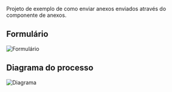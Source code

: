 Projeto de exemplo de como enviar anexos enviados através do componente de anexos.

## Formulário

![Formulário](https://github.com/sergiomachadosilva/fluig-datasets/blob/master/dsEnviarEmailComAnexos/processo-exemplo01/imagem_formulario.png)

## Diagrama do processo

![Diagrama](https://github.com/sergiomachadosilva/fluig-datasets/blob/master/dsEnviarEmailComAnexos/processo-exemplo02/workflow/.resources/enviarEmailComAnexos.processimage.svg)
